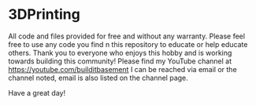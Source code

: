 # 3DPrinting
All code and files provided for free and without any warranty.
Please feel free to use any code you find n this repository to educate or help educate others.
Thank you to everyone who enjoys this hobby and is working towards building this community!
Please find my YouTube channel at https://youtube.com/builditbasement
I can be reached via email or the channel noted, email is also listed on the channel page.

Have a great day!
